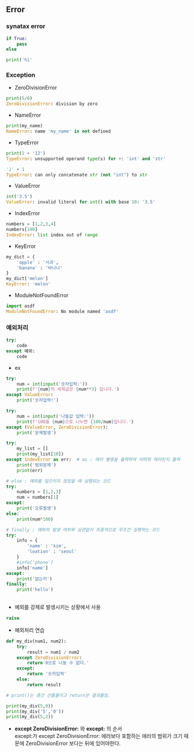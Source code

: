 ## Error
### synatax error
```python
if True:
    pass
else
```

```python
print('hi'
```

### Exception
- ZeroDivisionError
```python
print(5/0)
ZeroDivisionError: division by zero
```
- NameError
```python
print(my_name)
NameError: name 'my_name' is not defined
```
- TypeError
```python
print(1 + '12')
TypeError: unsupported operand type(s) for +: 'int' and 'str'
```
```python
'1' + 1
TypeError: can only concatenate str (not "int") to str
```
- ValueError
```python
int('3.5')
ValueError: invalid literal for int() with base 10: '3.5'
```
- IndexError
```python
numbers = [1,2,3,4]
numbers[100]
IndexError: list index out of range
```
- KeyError
```python
my_dict = {
    'apple' : '사과',
    'banana' : '바나나'
}
my_dict['melon']
KeyError: 'melon'
```
- ModuleNotFoundError
```python
import asdf
ModuleNotFoundError: No module named 'asdf'
```


### 예외처리

```python
try:
    code
except 예외:
    code
```
- ex

```python
try:
    num = int(input('숫자입력:'))
    print(f'{num}의 세제곱은 {num**3} 입니다.')
except ValueError:
    print('숫자입력!')
```
```python
try:
    num = int(input('나눌값 입력:'))
    print(f'100을 {num}으로 나누면 {100/num}입니다.')
except (ValueError, ZeroDivisionError):
    print('문제발생')
```

```python
try:
    my_list = []
    print(my_list[10])
except IndexError as err:  # as : 에러 별명을 출력하여 어떠한 에러인지 출력
    print('범위문제')
    print(err)
```

```python
# else : 예외를 일으키지 않았을 때 실행되는 코드
try:
    numbers = [1,2,3]
    num = numbers[1]
except:
    print('오류발생')
else:
    print(num*100)   
```

```python
# finally : 예외의 발생 여부와 상관없이 최종적으로 무조건 실행하는 코드
try:
    info = {
        'name' : 'kim',
        'loation' : 'seoul'
    }
    #info['phone']
    info['name']
except:
    print('없는키')
finally:
    print('hello')
    
```
- 예외를 강제로 발생시키는 상황에서 사용
```python
raise
```
-  예외처리 연습
```python
def my_div(num1, num2):
    try:
        result = num1 / num2
    except ZeroDivisionError:
        return'0으로 나눌 수 없다.'
    except:
        return '숫자입력'
    else:
        return result

# print()는 중간 산출물이고 return은 결과물임.

print(my_div(5,0))
print(my_div('5','0'))
print(my_div(5,2))
```
- **except ZeroDivisionError:** 와 **except:** 의 순서   
     except:가 except ZeroDivisionError: 에러보다 포함하는 에러의 범위가 크기 때문에 ZeroDivisionError 보다는 뒤에 있어야한다.